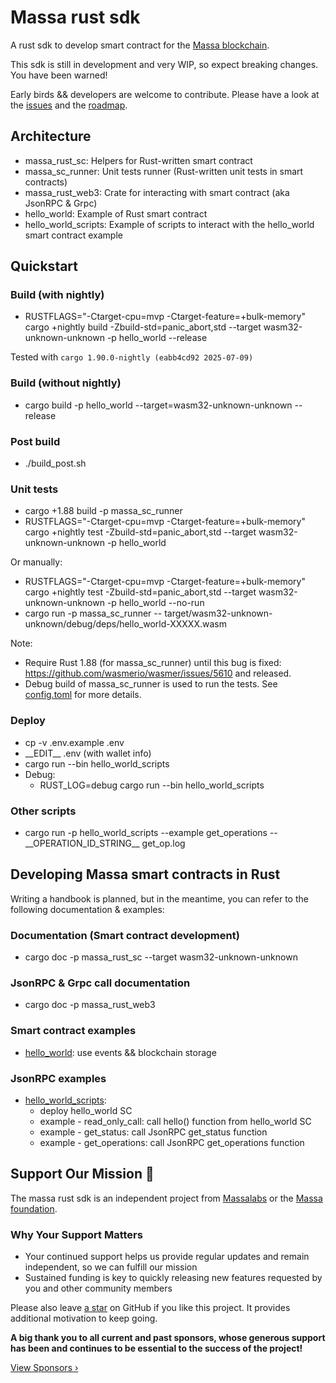 # Massa rust sdk

A rust sdk to develop smart contract for the [Massa blockchain](https://www.massa.net).

This sdk is still in development and very WIP, so expect breaking changes. You have been warned!

Early birds && developers are welcome to contribute. Please have a look at the [issues](issues) and the [roadmap](milestones).

## Architecture

* massa_rust_sc: Helpers for Rust-written smart contract
* massa_sc_runner: Unit tests runner (Rust-written unit tests in smart contracts)
* massa_rust_web3: Crate for interacting with smart contract (aka JsonRPC & Grpc)
* hello_world: Example of Rust smart contract
* hello_world_scripts: Example of scripts to interact with the hello_world smart contract example

## Quickstart

### Build (with nightly)

* RUSTFLAGS="-Ctarget-cpu=mvp -Ctarget-feature=+bulk-memory" cargo +nightly build -Zbuild-std=panic_abort,std --target wasm32-unknown-unknown -p hello_world --release

Tested with `cargo 1.90.0-nightly (eabb4cd92 2025-07-09)`

### Build (without nightly)

* cargo build -p hello_world --target=wasm32-unknown-unknown --release

### Post build

* ./build_post.sh

### Unit tests

* cargo +1.88 build -p massa_sc_runner
* RUSTFLAGS="-Ctarget-cpu=mvp -Ctarget-feature=+bulk-memory" cargo +nightly test -Zbuild-std=panic_abort,std --target wasm32-unknown-unknown -p hello_world

Or manually:

* RUSTFLAGS="-Ctarget-cpu=mvp -Ctarget-feature=+bulk-memory" cargo +nightly test -Zbuild-std=panic_abort,std --target wasm32-unknown-unknown -p hello_world --no-run
* cargo run -p massa_sc_runner -- target/wasm32-unknown-unknown/debug/deps/hello_world-XXXXX.wasm

Note: 
* Require Rust 1.88 (for massa_sc_runner) until this bug is fixed: https://github.com/wasmerio/wasmer/issues/5610 and released.
* Debug build of massa_sc_runner is used to run the tests. See [config.toml](.cargo/config.toml) for more details.

### Deploy

* cp -v .env.example .env
* \_\_EDIT\_\_ .env (with wallet info)
* cargo run --bin hello_world_scripts
* Debug:
  * RUST_LOG=debug cargo run --bin hello_world_scripts

### Other scripts

* cargo run -p hello_world_scripts --example get_operations -- \_\_OPERATION_ID_STRING\_\_ get_op.log

## Developing Massa smart contracts in Rust

Writing a handbook is planned, but in the meantime, you can refer to the following documentation & examples:

### Documentation (Smart contract development)

* cargo doc -p massa_rust_sc --target wasm32-unknown-unknown

### JsonRPC & Grpc call documentation

* cargo doc -p massa_rust_web3

### Smart contract examples 

* [hello_world](hello_world): use events && blockchain storage 

### JsonRPC examples

* [hello_world_scripts](hello_world_scripts): 
  * deploy hello_world SC
  * example - read_only_call: call hello() function from hello_world SC
  * example - get_status: call JsonRPC get_status function
  * example - get_operations: call JsonRPC get_operations function

## Support Our Mission 💎 ##

The massa rust sdk is an independent project from [Massalabs](https://www.massa.net) or the [Massa foundation](https://massa.foundation/).

### Why Your Support Matters ###

- Your continued support helps us provide regular updates and remain independent, so we can fulfill our mission
- Sustained funding is key to quickly releasing new features requested by you and other community members

Please also leave [a star](https://github.com/sydhds/massa_rust_sdk) on GitHub if you like this project. It provides additional motivation to keep going.

**A big thank you to all current and past sponsors, whose generous support has been and continues to be essential to the success of the project!**

[View Sponsors ›](SPONSORS.md)